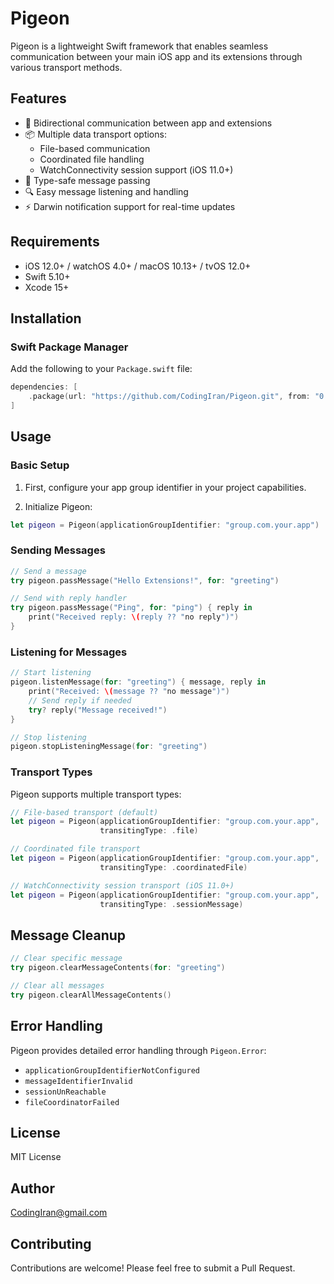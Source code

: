 # Pigeon

Pigeon is a lightweight Swift framework that enables seamless communication between your main iOS app and its extensions through various transport methods.

## Features

- 🔄 Bidirectional communication between app and extensions
- 📦 Multiple data transport options:
  - File-based communication
  - Coordinated file handling
  - WatchConnectivity session support (iOS 11.0+)
- 💪 Type-safe message passing
- 🔍 Easy message listening and handling
- ⚡️ Darwin notification support for real-time updates

## Requirements

- iOS 12.0+ / watchOS 4.0+ / macOS 10.13+ / tvOS 12.0+
- Swift 5.10+
- Xcode 15+

## Installation

### Swift Package Manager

Add the following to your `Package.swift` file:

```swift
dependencies: [
    .package(url: "https://github.com/CodingIran/Pigeon.git", from: "0.0.7")
]
```

## Usage

### Basic Setup

1. First, configure your app group identifier in your project capabilities.

2. Initialize Pigeon:

```swift
let pigeon = Pigeon(applicationGroupIdentifier: "group.com.your.app")
```

### Sending Messages

```swift
// Send a message
try pigeon.passMessage("Hello Extensions!", for: "greeting")

// Send with reply handler
try pigeon.passMessage("Ping", for: "ping") { reply in
    print("Received reply: \(reply ?? "no reply")")
}
```

### Listening for Messages

```swift
// Start listening
pigeon.listenMessage(for: "greeting") { message, reply in
    print("Received: \(message ?? "no message")")
    // Send reply if needed
    try? reply("Message received!")
}

// Stop listening
pigeon.stopListeningMessage(for: "greeting")
```

### Transport Types

Pigeon supports multiple transport types:

```swift
// File-based transport (default)
let pigeon = Pigeon(applicationGroupIdentifier: "group.com.your.app", 
                    transitingType: .file)

// Coordinated file transport
let pigeon = Pigeon(applicationGroupIdentifier: "group.com.your.app", 
                    transitingType: .coordinatedFile)

// WatchConnectivity session transport (iOS 11.0+)
let pigeon = Pigeon(applicationGroupIdentifier: "group.com.your.app", 
                    transitingType: .sessionMessage)
```

## Message Cleanup

```swift
// Clear specific message
try pigeon.clearMessageContents(for: "greeting")

// Clear all messages
try pigeon.clearAllMessageContents()
```

## Error Handling

Pigeon provides detailed error handling through `Pigeon.Error`:

- `applicationGroupIdentifierNotConfigured`
- `messageIdentifierInvalid`
- `sessionUnReachable`
- `fileCoordinatorFailed`

## License

MIT License

## Author
    
CodingIran@gmail.com

## Contributing

Contributions are welcome! Please feel free to submit a Pull Request.